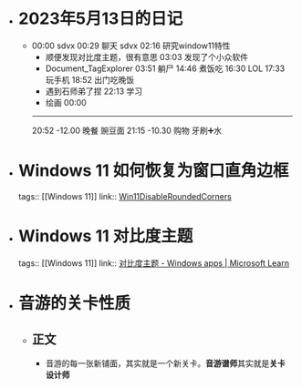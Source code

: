 - # 2023年5月13日的日记
	- 00:00
	  sdvx
	  00:29
	  聊天
	  sdvx
	  02:16
	  研究window11特性
	  * 顺便发现对比度主题，很有意思
	  03:03
	  发现了个小众软件
	  * Document_TagExplorer
	  03:51
	  躺尸
	  14:46
	  煮饭吃
	  16:30
	  LOL
	  17:33
	  玩手机
	  18:52
	  出门吃晚饭
	  * 遇到石师弟了捏
	  22:13
	  学习
	  * 绘画
	  00:00
	  ---
	  20:52
	  -12.00
	  晚餐
	  豌豆面
	  21:15
	  -10.30
	  购物
	  牙刷➕水
- # Windows 11 如何恢复为窗口直角边框
  tags:: [[Windows 11]]
  link:: [Win11DisableRoundedCorners](https://github.com/valinet/Win11DisableRoundedCorners)
- # Windows 11 对比度主题
  tags:: [[Windows 11]]
  link:: [对比度主题 - Windows apps | Microsoft Learn](https://learn.microsoft.com/zh-cn/windows/apps/design/accessibility/high-contrast-themes)
- # 音游的关卡性质
	- ## 正文
		- 音游的每一张新铺面，其实就是一个新关卡。**音游谱师**其实就是**关卡设计师**